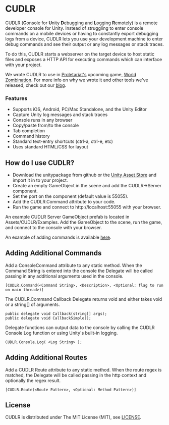 CUDLR
=====

CUDLR (**C**onsole for **U**nity **D**ebugging and **L**ogging **R**emotely) is a remote developer console for Unity. Instead of struggling to enter console commands on a mobile devices or having to constantly export debugging logs from a device, CUDLR lets you use your development machine to enter debug commands and see their output or any log messages or stack traces. 

To do this, CUDLR starts a webserver on the target device to host static files and exposes a HTTP API for executing commands which can interface with your project. 

We wrote CUDLR to use in [Proletariat's](http://www.proletariat.com) upcoming game, [World Zombination](http://www.worldzombination.com). For more info on why we wrote it and other tools we've released, check out our [blog](http://blog.proletariat.com).

### Features
* Supports iOS, Android, PC/Mac Standalone, and the Unity Editor
* Capture Unity log messages and stack traces
* Console runs in any browser
* Copy/paste from/to the console
* Tab completion
* Command history
* Standard text-entry shortcuts (ctrl-a, ctrl-e, etc)
* Uses standard HTML/CSS for layout
 
How do I use CUDLR?
----
* Download the unitypackage from github or the [Unity Asset Store](https://www.assetstore.unity3d.com/#/content/XXX) and import it in to your project.
* Create an empty GameObject in the scene and add the CUDLR->Server component.
* Set the port on the component (default value is 55055).
* Add the CUDLR.Command attribute to your code.
* Run the game and connect to http://localhost:55055 with your browser.

An example CUDLR Server GameObject prefab is located in Assets/CUDLR/Examples. Add the GameObject to the scene,
run the game, and connect to the console with your browser.

An example of adding commands is available [here](https://github.com/proletariatgames/CUDLR/blob/master/CUDLR/Examples/GameObjectExamples.cs).

Adding Additional Commands
----

Add a ConsoleCommand attribute to any static method. When the Command String is entered into the console the
Delegate will be called passing in any additional arguments used in the console.

```
[CUDLR.Command(<Command String>, <Description>, <Optional: flag to run on main thread>)]
```

The CUDLR.Command Callback Delegate returns void and either takes void or a string[] of arguments.

```
public delegate void Callback(string[] args);
public delegate void CallbackSimple();
```


Delegate functions can output data to the console by calling the CUDLR Console Log function or using Unity's built-in logging.

```
CUDLR.Console.Log( <Log String> );
```

Adding Additional Routes
----

Add a CUDLR Route attribute to any static method. When the route regex is matched, the
Delegate will be called passing in the http context and optionally the regex result.

```
[CUDLR.Route(<Route Pattern>, <Optional: Method Pattern>)]
```


License
---
CUDLR is distributed under The MIT License (MIT), see [LICENSE](https://github.com/proletariatgames/CUDLR/blob/master/LICENSE).
